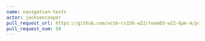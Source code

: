 ```yaml
---
name: navigation-tests
actor: jacksoncooper
pull_request_url: https://github.com/ucsb-cs156-w22/team03-w22-6pm-4/pull/59
pull_request_num: 59
---
```

